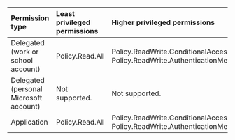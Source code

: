 |Permission type|Least privileged permissions|Higher privileged permissions|
|:---|:---|:---|
|Delegated (work or school account)|Policy.Read.All|Policy.ReadWrite.ConditionalAccess, Policy.ReadWrite.AuthenticationMethod|
|Delegated (personal Microsoft account)|Not supported.|Not supported.|
|Application|Policy.Read.All|Policy.ReadWrite.ConditionalAccess, Policy.ReadWrite.AuthenticationMethod|